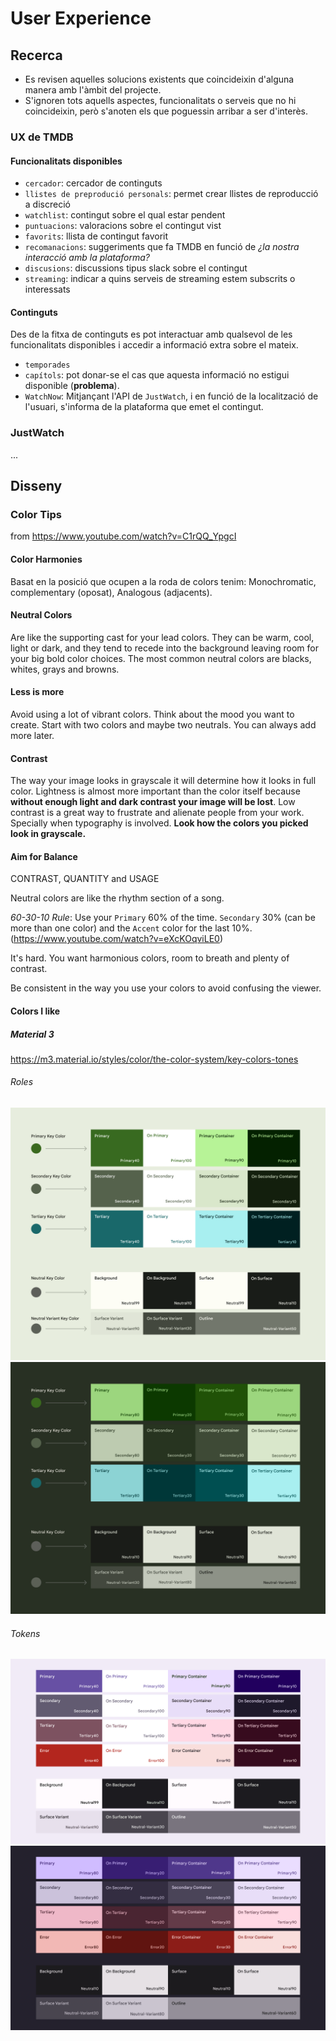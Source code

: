 # User Experience

## Recerca

- Es revisen aquelles solucions existents que coincideixin d'alguna manera amb
  l'àmbit del projecte.
- S'ignoren tots aquells aspectes, funcionalitats o serveis que no hi coincideixin,
  però s'anoten els que poguessin arribar a ser d'interès.

### UX de TMDB

#### Funcionalitats disponibles

- `cercador`: cercador de continguts
- `llistes de preprodució personals`: permet crear llistes de reproducció a discreció
- `watchlist`: contingut sobre el qual estar pendent
- `puntuacions`: valoracions sobre el contingut vist
- `favorits`: llista de contingut favorit
- `recomanacions`: suggeriments que fa TMDB en funció de _¿la nostra interacció amb la plataforma?_
- `discusions`: discussions tipus slack sobre el contingut
- `streaming`: indicar a quins serveis de streaming estem subscrits o interessats

#### Continguts

Des de la fitxa de continguts es pot interactuar amb qualsevol de les funcionalitats
disponibles i accedir a informació extra sobre el mateix.

- `temporades`
- `capítols`: pot donar-se el cas que aquesta informació no estigui disponible (**problema**).
- `WatchNow`: Mitjançant l'API de `JustWatch`, i en funció de la localització de l'usuari,
  s'informa de la plataforma que emet el contingut.

### JustWatch

...

## Disseny

### Color Tips

from https://www.youtube.com/watch?v=C1rQQ_YpgcI

#### Color Harmonies

Basat en la posició que ocupen a la roda de colors tenim:
Monochromatic, complementary (oposat), Analogous (adjacents).

#### Neutral Colors

Are like the supporting cast for your lead colors. They can be warm, cool, light or dark, 
and they tend to recede into the background leaving room for your big bold color choices. 
The most common neutral colors are blacks, whites, grays and browns.

#### Less is more

Avoid using a lot of vibrant colors. Think about the mood you want to create. 
Start with two colors and maybe two neutrals. You can always add more later.

#### Contrast

The way your image looks in grayscale it will determine how it looks in full color. 
Lightness is almost more important than the color itself because **without enough 
light and dark contrast your image will be lost**. Low contrast is a great way to 
frustrate and alienate people from your work. Specially when typography is involved. 
**Look how the colors you picked look in grayscale.**

#### Aim for Balance
CONTRAST, QUANTITY and USAGE

Neutral colors are like the rhythm section of a song.     

*60-30-10 Rule*: Use your `Primary` 60% of the time. `Secondary` 30% (can be more 
than one color) and the `Accent` color for the last 10%. 
(https://www.youtube.com/watch?v=eXcKOqviLE0)

It's hard. You want harmonious colors, room to breath and plenty of contrast.

Be consistent in the way you use your colors to avoid confusing the viewer.

#### Colors I like

##### Material 3
https://m3.material.io/styles/color/the-color-system/key-colors-tones
###### Roles
![Material 3 Roles light](images/material3-roles-light.png)
![Material 3 Roles dark](images/material3-roles-dark.png)
###### Tokens
![Material 3 Tokens light](images/material3-tokens-light.png)
![Material 3 Tokens dark](images/material3-tokens-dark.png)
